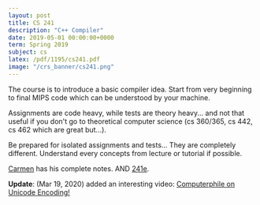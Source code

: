 ```yaml
---
layout: post
title: CS 241
description: "C++ Compiler"
date: 2019-05-01 00:00:00+0000
term: Spring 2019
subject: cs
latex: /pdf/1195/cs241.pdf
image: "/crs_banner/cs241.png"
---
```


The course is to introduce a basic compiler idea. Start from very beginning to final MIPS code which can be understood by your machine.

Assignments are code heavy, while tests are theory heavy... and not that useful if you don't go to theoretical computer science (cs 360/365, cs 442, cs 462 which are great but...).

Be prepared for isolated assignments and tests... They are completely different. Understand every concepts from lecture or tutorial if possible.

[Carmen](https://cs.uwaterloo.ca/~cbruni/) has his complete notes. AND [241e](/18-09/CS241E/).

**Update**: (Mar 19, 2020) added an interesting video: [Computerphile on Unicode Encoding!](https://www.youtube.com/watch?v=MijmeoH9LT4)
